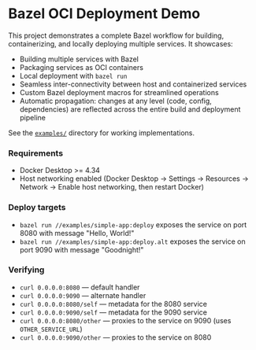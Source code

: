 # Bazel OCI Deployment Demo

This project demonstrates a complete Bazel workflow for building, containerizing, and locally deploying multiple services. It showcases:
- Building multiple services with Bazel
- Packaging services as OCI containers
- Local deployment with `bazel run`
- Seamless inter-connectivity between host and containerized services
- Custom Bazel deployment macros for streamlined operations
- Automatic propagation: changes at any level (code, config, dependencies) are reflected across the entire build and deployment pipeline

See the [`examples/`](examples/) directory for working implementations.

### Requirements
- Docker Desktop >= 4.34
- Host networking enabled (Docker Desktop → Settings → Resources → Network → Enable host networking, then restart Docker)

### Deploy targets
- `bazel run //examples/simple-app:deploy` exposes the service on port 8080 with message "Hello, World!"
- `bazel run //examples/simple-app:deploy.alt` exposes the service on port 9090 with message "Goodnight!"

### Verifying
- `curl 0.0.0.0:8080` — default handler
- `curl 0.0.0.0:9090` — alternate handler
- `curl 0.0.0.0:8080/self` — metadata for the 8080 service
- `curl 0.0.0.0:9090/self` — metadata for the 9090 service
- `curl 0.0.0.0:8080/other` — proxies to the service on 9090 (uses `OTHER_SERVICE_URL`)
- `curl 0.0.0.0:9090/other` — proxies to the service on 8080